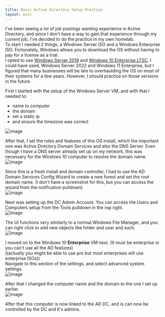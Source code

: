 ```yaml
---
title: Basic Active Directory Setup Practice
layout: post
---
```


I've been seeing a lot of job postings wanting experience in Active Directory, and since I don't have a way to gain that experience through my current job, I've decided to do the practice in my own homelab.  
To start I needed 2 things, a Windows Server ISO and a Windows Enterprise ISO. Fortunately, Windows allows you to download the OS without having to pay for a license as a trial.  
I opted to use [Windows Server 2019](https://www.microsoft.com/en-us/evalcenter/evaluate-windows-server-2019) and [Windows 10 Enterprise LTSC](https://www.microsoft.com/en-us/evalcenter/evaluate-windows-10-enterprise). 
I could have used, Windows Server 2022 and Windows 11 Enterprise, but I figured that many businesses will be late to overhaulding the OS on most of their systems for a few years. However, I should practice on those versions in the future.  

First I started with the setup of the Windows Server VM, and with that I needed to:
- name to computer
- the domain
- set a static ip
- and ensure the timezone was correct

![image](https://github.com/gaviolajosh/blog/assets/44041134/71e87ab5-c115-4cb3-a5e6-54cc9572c644)  

After that, I set the roles and features of this OS install, which the important one was Active Directory Domain Services and also the DNS Server.
Even though I have a DNS server already set up on my network, this was necessary for the Windows 10 computer to resolve the domain name.  
![image](https://github.com/gaviolajosh/blog/assets/44041134/cdcb161c-63e3-4a0a-8cc1-fbe2439f8403)

Since this is a fresh install and domain controller, I had to use the AD Domain Services Config Wizard to create a new forest and set the root domain name. (I don't have a screenshot for this, but you can access the wizard from the notification pulldown)  
![image](https://github.com/gaviolajosh/blog/assets/44041134/26d96c7d-0162-484d-a666-d631a320192d)

Next was setting up the DC Admin Account.
You can access the Users and Computers setup from the Tools pulldown in the rop right.  
![image](https://github.com/gaviolajosh/blog/assets/44041134/66811c23-e02b-4b34-b7e1-7b0d8889937c)

The UI functions very similarly to a normal Windows File Manager, and you can right click to add new objects like folder and user and such.  
![image](https://github.com/gaviolajosh/blog/assets/44041134/31aacdaf-f90b-4434-87da-08e90bca51f4)

I moved on to the Windows 10 **Enterprise** VM next. (It must be enterprise or you can't use all the AD features)  
((actually you might be able to use pro but most enterprises will use enterprise ISOs))  
Navigate to this section of the settings, and select advanced system settings.  
![image](https://github.com/gaviolajosh/blog/assets/44041134/df5ff7c9-05e1-4a3d-aec6-2149b3e7b1f3)

After that I changed the computer name and the domain to the one I set up earlier.  
![image](https://github.com/gaviolajosh/blog/assets/44041134/6cb759bc-b9fb-42d8-8ace-ca1a25697dd4)

After that this computer is now linked to the AD DC, and is can now be controlled by the DC and it's admins.  



